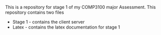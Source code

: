 This is a repository for stage 1 of my COMP3100 major Assessment. This 
repository contains two files 

* Stage 1 - contains the client server 
* Latex - contains the latex documentation for stage 1
